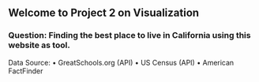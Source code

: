 ## Welcome to Project 2 on Visualization

### Question: Finding the best place to live in California using this website as tool.

Data Source: 
• GreatSchools.org (API)
• US Census (API)
• American FactFinder


